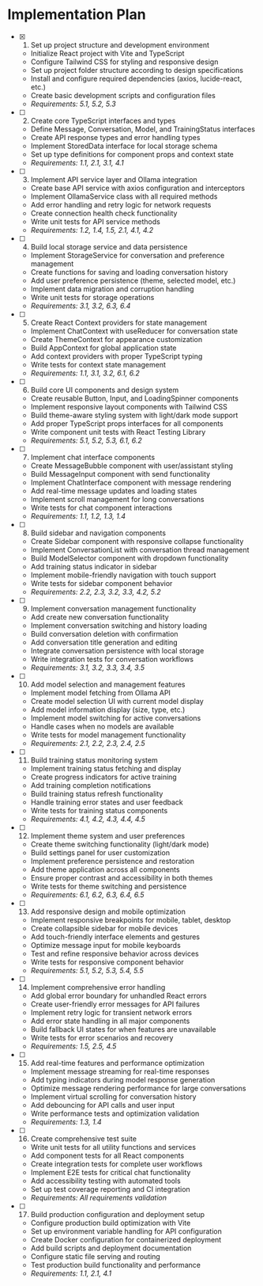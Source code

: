 # Implementation Plan

- [x] 1. Set up project structure and development environment



  - Initialize React project with Vite and TypeScript
  - Configure Tailwind CSS for styling and responsive design
  - Set up project folder structure according to design specifications
  - Install and configure required dependencies (axios, lucide-react, etc.)
  - Create basic development scripts and configuration files
  - _Requirements: 5.1, 5.2, 5.3_

- [ ] 2. Create core TypeScript interfaces and types
  - Define Message, Conversation, Model, and TrainingStatus interfaces
  - Create API response types and error handling types
  - Implement StoredData interface for local storage schema
  - Set up type definitions for component props and context state
  - _Requirements: 1.1, 2.1, 3.1, 4.1_

- [ ] 3. Implement API service layer and Ollama integration
  - Create base API service with axios configuration and interceptors
  - Implement OllamaService class with all required methods
  - Add error handling and retry logic for network requests
  - Create connection health check functionality
  - Write unit tests for API service methods
  - _Requirements: 1.2, 1.4, 1.5, 2.1, 4.1, 4.2_

- [ ] 4. Build local storage service and data persistence
  - Implement StorageService for conversation and preference management
  - Create functions for saving and loading conversation history
  - Add user preference persistence (theme, selected model, etc.)
  - Implement data migration and corruption handling
  - Write unit tests for storage operations
  - _Requirements: 3.1, 3.2, 6.3, 6.4_

- [ ] 5. Create React Context providers for state management
  - Implement ChatContext with useReducer for conversation state
  - Create ThemeContext for appearance customization
  - Build AppContext for global application state
  - Add context providers with proper TypeScript typing
  - Write tests for context state management
  - _Requirements: 1.1, 3.1, 3.2, 6.1, 6.2_

- [ ] 6. Build core UI components and design system
  - Create reusable Button, Input, and LoadingSpinner components
  - Implement responsive layout components with Tailwind CSS
  - Build theme-aware styling system with light/dark mode support
  - Add proper TypeScript props interfaces for all components
  - Write component unit tests with React Testing Library
  - _Requirements: 5.1, 5.2, 5.3, 6.1, 6.2_

- [ ] 7. Implement chat interface components
  - Create MessageBubble component with user/assistant styling
  - Build MessageInput component with send functionality
  - Implement ChatInterface component with message rendering
  - Add real-time message updates and loading states
  - Implement scroll management for long conversations
  - Write tests for chat component interactions
  - _Requirements: 1.1, 1.2, 1.3, 1.4_

- [ ] 8. Build sidebar and navigation components
  - Create Sidebar component with responsive collapse functionality
  - Implement ConversationList with conversation thread management
  - Build ModelSelector component with dropdown functionality
  - Add training status indicator in sidebar
  - Implement mobile-friendly navigation with touch support
  - Write tests for sidebar component behavior
  - _Requirements: 2.2, 2.3, 3.2, 3.3, 4.2, 5.2_

- [ ] 9. Implement conversation management functionality
  - Add create new conversation functionality
  - Implement conversation switching and history loading
  - Build conversation deletion with confirmation
  - Add conversation title generation and editing
  - Integrate conversation persistence with local storage
  - Write integration tests for conversation workflows
  - _Requirements: 3.1, 3.2, 3.3, 3.4, 3.5_

- [ ] 10. Add model selection and management features
  - Implement model fetching from Ollama API
  - Create model selection UI with current model display
  - Add model information display (size, type, etc.)
  - Implement model switching for active conversations
  - Handle cases when no models are available
  - Write tests for model management functionality
  - _Requirements: 2.1, 2.2, 2.3, 2.4, 2.5_

- [ ] 11. Build training status monitoring system
  - Implement training status fetching and display
  - Create progress indicators for active training
  - Add training completion notifications
  - Build training status refresh functionality
  - Handle training error states and user feedback
  - Write tests for training status components
  - _Requirements: 4.1, 4.2, 4.3, 4.4, 4.5_

- [ ] 12. Implement theme system and user preferences
  - Create theme switching functionality (light/dark mode)
  - Build settings panel for user customization
  - Implement preference persistence and restoration
  - Add theme application across all components
  - Ensure proper contrast and accessibility in both themes
  - Write tests for theme switching and persistence
  - _Requirements: 6.1, 6.2, 6.3, 6.4, 6.5_

- [ ] 13. Add responsive design and mobile optimization
  - Implement responsive breakpoints for mobile, tablet, desktop
  - Create collapsible sidebar for mobile devices
  - Add touch-friendly interface elements and gestures
  - Optimize message input for mobile keyboards
  - Test and refine responsive behavior across devices
  - Write tests for responsive component behavior
  - _Requirements: 5.1, 5.2, 5.3, 5.4, 5.5_

- [ ] 14. Implement comprehensive error handling
  - Add global error boundary for unhandled React errors
  - Create user-friendly error messages for API failures
  - Implement retry logic for transient network errors
  - Add error state handling in all major components
  - Build fallback UI states for when features are unavailable
  - Write tests for error scenarios and recovery
  - _Requirements: 1.5, 2.5, 4.5_

- [ ] 15. Add real-time features and performance optimization
  - Implement message streaming for real-time responses
  - Add typing indicators during model response generation
  - Optimize message rendering performance for large conversations
  - Implement virtual scrolling for conversation history
  - Add debouncing for API calls and user input
  - Write performance tests and optimization validation
  - _Requirements: 1.3, 1.4_

- [ ] 16. Create comprehensive test suite
  - Write unit tests for all utility functions and services
  - Add component tests for all React components
  - Create integration tests for complete user workflows
  - Implement E2E tests for critical chat functionality
  - Add accessibility testing with automated tools
  - Set up test coverage reporting and CI integration
  - _Requirements: All requirements validation_

- [ ] 17. Build production configuration and deployment setup
  - Configure production build optimization with Vite
  - Set up environment variable handling for API configuration
  - Create Docker configuration for containerized deployment
  - Add build scripts and deployment documentation
  - Configure static file serving and routing
  - Test production build functionality and performance
  - _Requirements: 1.1, 2.1, 4.1_